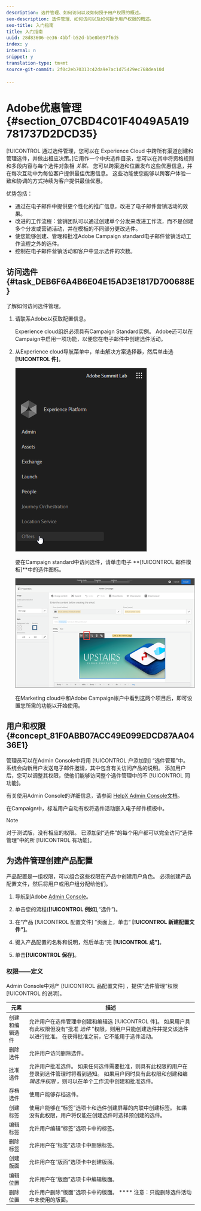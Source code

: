 ```yaml
---
description: 选件管理、如何访问以及如何授予用户权限的概述。
seo-description: 选件管理、如何访问以及如何授予用户权限的概述。
seo-title: 入门指南
title: 入门指南
uuid: 28d83606-ee36-4bbf-b52d-bbe8b097f6d5
index: y
internal: n
snippet: y
translation-type: tm+mt
source-git-commit: 2f0c2eb70313c42da9e7ac1d75429ec768dea10d

---
```



# Adobe优惠管理 {#section_07CBD4C01F4049A5A19781737D2DCD35}

[!UICONTROL 通过选件管理，您可以在 Experience Cloud 中跨所有渠道创建和管理选件，并做出相应决策。]它用作一个中央选件目录，您可以在其中将资格规则和多段内容与每个选件对象相 _关联。_ 您可以跨渠道和位置发布这些优惠信息，并在每次互动中为每位客户提供最佳优惠信息。 这些功能使您能够以跨客户体验一致和协调的方式持续为客户提供最佳优惠。

优势包括：

* 通过在电子邮件中提供更个性化的推广信息，改进了电子邮件营销活动的效果。
* 改进的工作流程：营销团队可以通过创建单个分发来改进工作流，而不是创建多个分发或营销活动，并在模板的不同部分更改选件。
* 使您能够创建、管理和批准Adobe Campaign standard电子邮件营销活动工作流程之外的选件。
* 控制在电子邮件营销活动和客户中显示选件的次数。

## 访问选件 {#task_DEB6F6A4B6E04E15AD3E1817D700688E}

了解如何访问选件管理。

1. 请联系Adobe以获取配置信息。

   Experience cloud组织必须具有Campaign Standard实例。 Adobe还可以在Campaign中启用一项功能，以便您在电子邮件中创建选件活动。

1. 从Experience cloud导航菜单中，单击解决方案选择器，然后单击选 **[!UICONTROL 件]**。

   ![](assets/access-offers.png)

   要在Campaign standard中访问选件，请单击电子 **[!UICONTROL 邮件模板]**中的选件图标。

   ![](assets/campaign-add-offer.png)

   在Marketing cloud中和Adobe Campaign帐户中看到这两个项目后，即可设置您所需的功能以开始使用。

## 用户和权限 {#concept_81F0ABB07ACC49E099EDCD87AA0436E1}

管理员可以在Admin Console中将用 [!UICONTROL 户添加到] “选件管理”中。 系统会向新用户发送电子邮件邀请，其中包含有关访问产品的说明。 添加用户后，您可以调整其权限，使他们能够访问整个选件管理中的不 [!UICONTROL 同功能]。

有关使用Admin Console的详细信息，请参阅 [HelpX Admin Console文档](https://helpx.adobe.com/enterprise/help/aedash.html)。

在Campaign中，标准用户自动有权将选件活动嵌入电子邮件模板中。

>[!NOTE]
>
>对于测试版，没有相应的权限。 已添加到“选件”的每个用户都可以完全访问“选件管理”中的所 [!UICONTROL 有功能]。

## 为选件管理创建产品配置

产品配置是一组权限，可以组合这些权限在产品中创建用户角色。 必须创建产品配置文件，然后将用户或用户组分配给他们。

1. 导航到Adobe [Admin Console](https://adminconsole.adobe.com/)。

1. 单击您的流程(**[!UICONTROL 例如]**,“选件”)。

1. 在“产品 [!UICONTROL 配置文件] ”页面上，单击“ **[!UICONTROL 新建配置文件”]**。

1. 键入产品配置的名称和说明，然后单击“完 **[!UICONTROL 成”]**。

1. 单击&#x200B;**[!UICONTROL 保存]**。

### 权限——定义

Admin Console中对产 [!UICONTROL 品配置文件] ，提供“选件管理”权限 [!UICONTROL 的说明]。

| 元素 | 描述 |
|--- |--- |
| 创建和编辑选件 | 允许用户在选件管理中创建和编辑选 [!UICONTROL 件]。 如果用户具有此权限但没有“批准 _选件_ ”权限，则用户只能创建选件并提交该选件以进行批准。 在获得批准之前，它不能用于选件活动。 |
| 删除选件 | 允许用户访问删除选件。 |
| 批准选件 | 允许用户批准选件。 如果任何选件需要批准，则具有此权限的用户在登录到选件管理时将看到通知。 如果用户同时具有此权限和创建和编 _辑选件权限_ ，则可以在单个工作流中创建和批准选件。 |
| 存档选件 | 使用户能够存档选件。 |
| 创建标签 | 使用户能够在“标签”选项卡和选件创建屏幕的内联中创建标签。 如果没有此权限，用户将仅能在创建选件时选择预创建的选件。 |
| 编辑标签 | 允许用户编辑“标签”选项卡中的标签。 |
| 删除标签 | 允许用户在“标签”选项卡中删除标签。 |
| 创建版面 | 允许用户在“版面”选项卡中创建版面。 |
| 编辑位置 | 允许用户在“版面”选项卡中编辑版面。 |
| 删除位置 | 允许用户删除“版面”选项卡中的版面。 **** 注意：只能删除选件活动中未使用的版面。 |